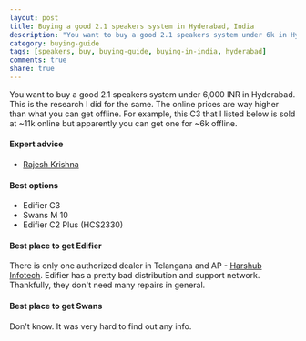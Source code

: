 ```yaml
---
layout: post
title: Buying a good 2.1 speakers system in Hyderabad, India
description: "You want to buy a good 2.1 speakers system under 6k in Hyderabad. You can follow this guide to select the best."
category: buying-guide
tags: [speakers, buy, buying-guide, buying-in-india, hyderabad]
comments: true
share: true
---
```

You want to buy a good 2.1 speakers system under 6,000 INR in Hyderabad. This is the research I did for the same. The online prices are way higher than what you can get offline. For example, this C3 that I listed below is sold at ~11k online but apparently you can get one for ~6k offline.

#### Expert advice

* [Rajesh Krishna](https://www.facebook.com/e.rajesh.krishna)

#### Best options

* Edifier C3
* Swans M 10
* Edifier C2 Plus (HCS2330)

#### Best place to get Edifier

There is only one authorized dealer in Telangana and AP - [Harshub Infotech](http://www.justdial.com/Hyderabad/Harshubh-Infotech-%3Cnear%3E-Beside-Hong-Kong-Mobile-Bazar-Secunderabad/040PXX40-XX40-101222094640-U9C6_SHlkZXJhYmFkIENvbXB1dGVyIFNwZWFrZXIgRGVhbGVycyBFZGlmaWVy_BZDET). Edifier has a pretty bad distribution and support network. Thankfully, they don't need many repairs in general.

#### Best place to get Swans

Don't know. It was very hard to find out any info.
